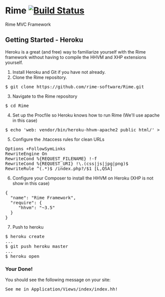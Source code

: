 # Rime [![Build Status](https://travis-ci.org/rime-software/Rime.svg)](https://travis-ci.org/rime-software/Rime)
Rime MVC Framework

## Getting Started - Heroku
Heroku is a great (and free) way to familiarize yourself with the Rime framework without having to compile the HHVM and XHP extensions yourself.

1. Install Heroku and Git if you have not already.
2. Clone the Rime repository.
<pre>
$ git clone https://github.com/rime-software/Rime.git
</pre>
3. Navigate to the Rime repository
<pre>
$ cd Rime
</pre>
4. Set up the Procfile so Heroku knows how to run Rime (We'll use apache in this case)
<pre>
$ echo 'web: vendor/bin/heroku-hhvm-apache2 public_html/' > Procfile
</pre>
5. Configure the .htaccess rules for clean URLs
<pre>
Options +FollowSymLinks
RewriteEngine On
RewriteCond %{REQUEST_FILENAME} !-f
RewriteCond %{REQUEST_URI} !\.(css|js|jpg|png)$
RewriteRule ^(.*)$ /index.php?/$1 [L,QSA]
</pre>
6. Configure your Composer to install the HHVM on Heroku (XHP is not show in this case)
<pre>
{
  "name": "Rime Framework",
  "require": {
     "hhvm": "~3.5"
  }
}
</pre>
7. Push to heroku
<pre>
$ heroku create
...
$ git push heroku master
...
$ heroku open
</pre>

### Your Done!
You should see the following message on your site:
<pre>
See me in Application/Views/index/index.hh!
</pre>
